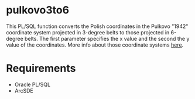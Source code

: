 # pulkovo3to6

This PL/SQL function converts the Polish coordinates in the Pulkovo "1942" coordinate system projected in 3-degree belts to those projected in 6-degree belts. The first parameter specifies the x value and the second the y value of the coordinates. More info about those coordinate systems [here](http://www.asgeupos.pl/index.php?wpg_type=tech_rf&sub=u1942).

# Requirements

- Oracle PL/SQL
- ArcSDE
